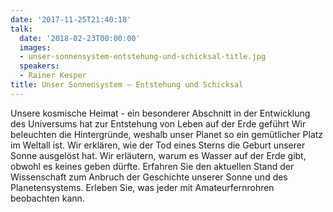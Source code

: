 ```yaml
---
date: '2017-11-25T21:40:18'
talk:
  date: '2018-02-23T00:00:00'
  images:
  - unser-sonnensystem-entstehung-und-schicksal-title.jpg
  speakers:
  - Rainer Kesper
title: Unser Sonnensystem – Entstehung und Schicksal
---
```

Unsere kosmische Heimat - ein besonderer Abschnitt in der Entwicklung des Universums hat zur Entstehung von Leben auf der Erde geführt Wir beleuchten die Hintergründe, weshalb unser Planet so ein gemütlicher Platz im Weltall ist. Wir erklären, wie der Tod eines Sterns die Geburt unserer Sonne ausgelöst hat. Wir erläutern, warum es Wasser auf der Erde gibt, obwohl es keines geben dürfte. Erfahren Sie den aktuellen Stand der Wissenschaft zum Anbruch der Geschichte unserer Sonne und des Planetensystems. Erleben Sie, was jeder mit Amateurfernrohren beobachten kann.

